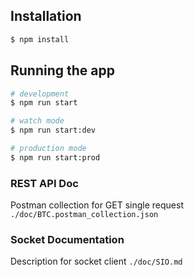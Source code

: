 
## Installation

```bash
$ npm install
```

## Running the app

```bash
# development
$ npm run start

# watch mode
$ npm run start:dev

# production mode
$ npm run start:prod
```

### REST API Doc

Postman collection for GET single request
`./doc/BTC.postman_collection.json`

### Socket Documentation
Description for socket client
`./doc/SIO.md`